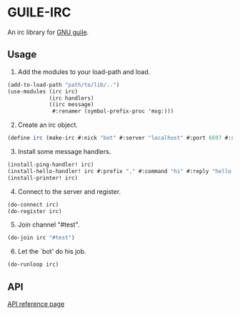 # GUILE-IRC

An irc library for [GNU guile](http://www.gnu.org/software/guile/).

## Usage

1. Add the modules to your load-path and load.
```scheme
(add-to-load-path "path/to/lib/..")
(use-modules (irc irc) 
             (irc handlers) 
             ((irc message)
              #:renamer (symbol-prefix-proc 'msg:)))
```

2. Create an irc object.
```scheme
(define irc (make-irc #:nick "bot" #:server "localhost" #:port 6697 #:ssl #t))
```
   
3. Install some message handlers.
```scheme
(install-ping-handler! irc)
(install-hello-handler! irc #:prefix "," #:command "hi" #:reply "hello master!")
(install-printer! irc)
```
   
4. Connect to the server and register.
```scheme
(do-connect irc)
(do-register irc)
```

5. Join channel "#test".
```scheme
(do-join irc "#test")
```
   
6. Let the `bot' do his job.
```scheme
(do-runloop irc)
```

## API

[API reference page](http://fbs.github.com/guile-irc/)

